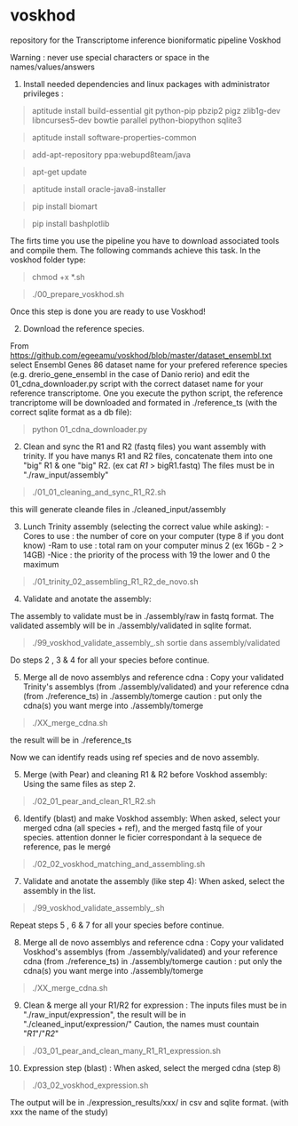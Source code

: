 # voskhod
repository for the Transcriptome inference bioniformatic pipeline Voskhod

Warning : never use special characters or space in the names/values/answers

1. Install needed dependencies and linux packages with administrator privileges :

> aptitude install build-essential git python-pip  pbzip2 pigz zlib1g-dev libncurses5-dev bowtie parallel python-biopython sqlite3

> aptitude install software-properties-common

> add-apt-repository ppa:webupd8team/java

> apt-get update

> aptitude install oracle-java8-installer

> pip install biomart

> pip install bashplotlib

The firts time you use the pipeline you have to download associated tools and compile them. The following commands achieve this task. In the voskhod folder type:

> chmod +x *.sh

> ./00_prepare_voskhod.sh

Once this step is done you are ready to use Voskhod!

2. Download the reference species.

From https://github.com/egeeamu/voskhod/blob/master/dataset_ensembl.txt select Ensembl Genes 86 dataset name for your prefered  reference species (e.g. drerio_gene_ensembl in the case of Danio rerio) and edit the 01_cdna_downloader.py script with the correct dataset name for your reference transcriptome. One you execute the python script, the reference trancriptome will be downloaded and formated in ./reference_ts (with the correct sqlite format as a db file):

> python 01_cdna_downloader.py

2. Clean and sync the R1 and R2 (fastq files) you want assembly with trinity.
If you have manys R1 and R2 files, concatenate them into one "big" R1 & one "big" R2.  (ex cat *R1* > bigR1.fastq)
The files must be in "./raw_input/assembly"

> ./01_01_cleaning_and_sync_R1_R2.sh

this will generate cleande files in ./cleaned_input/assembly

3. Lunch Trinity assembly (selecting the correct value while asking):
-Cores to use : the number of core on your computer (type 8 if you dont know)
-Ram to use : total ram on your computer minus 2 (ex 16Gb - 2 > 14GB)
-Nice : the priority of the process with 19 the lower and 0 the maximum

> ./01_trinity_02_assembling_R1_R2_de_novo.sh



4. Validate and anotate the assembly:

The assembly to validate must be in ./assembly/raw in fastq format.
The validated assembly will be in ./assembly/validated in sqlite format.

> ./99_voskhod_validate_assembly_.sh
sortie dans assembly/validated


Do steps 2 , 3 & 4 for all your species before continue.

5. Merge all de novo assemblys and reference cdna :
Copy your validated Trinity's assemblys (from ./assembly/validated)  and your reference cdna (from ./reference_ts) in ./assembly/tomerge
caution : put only the cdna(s) you want merge into ./assembly/tomerge

> ./XX_merge_cdna.sh

the result will be in ./reference_ts
	
Now we can identify reads using ref species and de novo assembly.


5. Merge (with Pear) and cleaning R1 & R2 before Voskhod assembly:
Using the same files as step 2.

> ./02_01_pear_and_clean_R1_R2.sh

6. Identify (blast) and make Voskhod assembly:
When asked, select your merged cdna (all species + ref), and the merged fastq file of your species.
attention donner le ficier correspondant à la sequece de reference, pas le mergé
> ./02_02_voskhod_matching_and_assembling.sh 

7. Validate and anotate the assembly (like step 4):
When asked, select the assembly in the list.

> ./99_voskhod_validate_assembly_.sh

Repeat steps 5 , 6 & 7 for all your species before continue.


8. Merge all de novo assemblys and reference cdna :
Copy your validated Voskhod's assemblys (from ./assembly/validated)  and your reference cdna (from ./reference_ts) in ./assembly/tomerge
caution : put only the cdna(s) you want merge into ./assembly/tomerge

> ./XX_merge_cdna.sh


9. Clean & merge all your R1/R2 for expression :
The inputs files must be in "./raw_input/expression", the result will be in "./cleaned_input/expression/" 
Caution, the names must countain "_R1_"/"_R2_"

> ./03_01_pear_and_clean_many_R1_R1_expression.sh

10. Expression step (blast) :
When asked, select the merged cdna (step 8)

> ./03_02_voskhod_expression.sh

The output will be in ./expression_results/xxx/  in csv and sqlite format.
(with xxx the name of the study)

